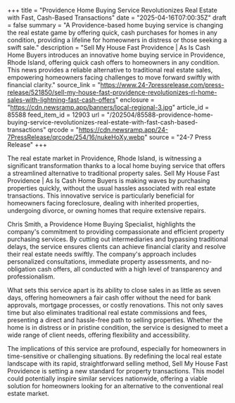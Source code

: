+++
title = "Providence Home Buying Service Revolutionizes Real Estate with Fast, Cash-Based Transactions"
date = "2025-04-16T07:00:35Z"
draft = false
summary = "A Providence-based home buying service is changing the real estate game by offering quick, cash purchases for homes in any condition, providing a lifeline for homeowners in distress or those seeking a swift sale."
description = "Sell My House Fast Providence | As Is Cash Home Buyers introduces an innovative home buying service in Providence, Rhode Island, offering quick cash offers to homeowners in any condition. This news provides a reliable alternative to traditional real estate sales, empowering homeowners facing challenges to move forward swiftly with financial clarity."
source_link = "https://www.24-7pressrelease.com/press-release/521850/sell-my-house-fast-providence-revolutionizes-ri-home-sales-with-lightning-fast-cash-offers"
enclosure = "https://cdn.newsramp.app/banners/local-regional-3.jpg"
article_id = 85588
feed_item_id = 12903
url = "/202504/85588-providence-home-buying-service-revolutionizes-real-estate-with-fast-cash-based-transactions"
qrcode = "https://cdn.newsramp.app/24-7PressRelease/qrcode/254/16/nukeHoXy.webp"
source = "24-7 Press Release"
+++

<p>The real estate market in Providence, Rhode Island, is witnessing a significant transformation thanks to a local home buying service that offers a streamlined alternative to traditional property sales. Sell My House Fast Providence | As Is Cash Home Buyers is making waves by purchasing properties quickly, without the usual hassles associated with real estate transactions. This innovative service is particularly beneficial for homeowners facing foreclosure, dealing with inherited properties, undergoing divorce, or owning homes that require extensive repairs.</p><p>Chris Smith, a Providence Home Buying Specialist, highlights the company's commitment to providing compassionate and efficient property purchasing services. By cutting out intermediaries and bypassing traditional delays, the service ensures clients can achieve financial clarity and resolve their real estate needs swiftly. The company's approach includes personalized consultations, immediate property assessments, and no-obligation cash offers, all conducted with a high level of transparency and professionalism.</p><p>What sets this service apart is its ability to close sales in as little as seven days, offering homeowners a fair cash offer without the need for bank approvals, mortgage processes, or costly renovations. This not only saves time but also eliminates traditional real estate commissions and fees, presenting a direct and hassle-free path to selling properties. Whether the home is in distress or in pristine condition, the service is designed to meet a wide range of client needs, offering flexibility and accessibility.</p><p>The implications of this service are profound, especially for homeowners in time-sensitive or challenging situations. By redefining the local real estate landscape with its rapid, straightforward selling method, Sell My House Fast Providence is setting a new standard for property transactions. This model could potentially inspire similar services nationwide, offering a viable solution for homeowners looking for an alternative to the conventional real estate market.</p>